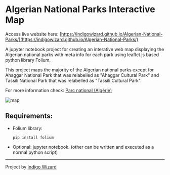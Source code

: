 # Algerian National Parks Interactive Map
Access live website here: [https://indigowizard.github.io/Algerian-National-Parks/](https://indigowizard.github.io/Algerian-National-Parks/)

A jupyter notebook project for creating an interative web map displaying the Algerian national parks with meta info for each park using leaflet.js based python library Folium.

This project maps the majority of the Algerian national parks except for Ahaggar National Park that was relabelled as "Ahaggar Cultural Park" and Tassili National Park that was relabelled as "Tassili Cultural Park".

For more information check: [Parc national (Algérie)](https://fr.wikipedia.org/wiki/Parc_national_(Alg%C3%A9rie))

![map](https://user-images.githubusercontent.com/43890965/139563816-5f42ba00-f4c6-4a74-a62b-e051c0af1393.png)

## Requirements:
- Folium library:
  ```
  pip install folium
  ```
- Optional: jupyter notebook. (other can be written and executed as a normal python script)

___

Project by [Indigo Wizard](https://github.com/IndigoWizard)
